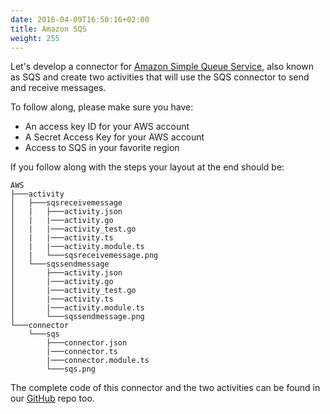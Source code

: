 ```yaml
---
date: 2016-04-09T16:50:16+02:00
title: Amazon SQS
weight: 255
---
```


Let's develop a connector for [Amazon Simple Queue Service](https://aws.amazon.com/sqs/), also known as SQS and create two activities that will use the SQS connector to send and receive messages. 

To follow along, please make sure you have:

* An access key ID for your AWS account
* A Secret Access Key for your AWS account
* Access to SQS in your favorite region

If you follow along with the steps your layout at the end should be:

```
AWS
├───activity
│   ├───sqsreceivemessage
│   |   ├───activity.json
│   |   |───activity.go
│   |   |───activity_test.go
│   |   |───activity.ts
│   |   |───activity.module.ts
│   |   └───sqsreceivemessage.png
│   └───sqssendmessage
│       ├───activity.json
│       |───activity.go
│       |───activity_test.go
│       |───activity.ts
│       |───activity.module.ts
│       └───sqssendmessage.png
└───connector
    └───sqs
        ├───connector.json
        |───connector.ts
        |───connector.module.ts
        └───sqs.png
```

The complete code of this connector and the two activities can be found in our [GitHub](https://github.com/TIBCOSoftware/tci-webintegrator/tree/master/examples/AWS) repo too.